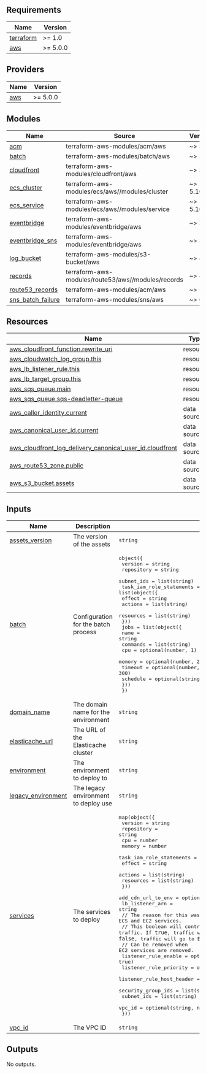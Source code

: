 <!-- BEGIN_TF_DOCS -->
## Requirements

| Name | Version |
|------|---------|
| <a name="requirement_terraform"></a> [terraform](#requirement\_terraform) | >= 1.0 |
| <a name="requirement_aws"></a> [aws](#requirement\_aws) | >= 5.0.0 |

## Providers

| Name | Version |
|------|---------|
| <a name="provider_aws"></a> [aws](#provider\_aws) | >= 5.0.0 |

## Modules

| Name | Source | Version |
|------|--------|---------|
| <a name="module_acm"></a> [acm](#module\_acm) | terraform-aws-modules/acm/aws | ~> 5.0 |
| <a name="module_batch"></a> [batch](#module\_batch) | terraform-aws-modules/batch/aws | ~> 2.0 |
| <a name="module_cloudfront"></a> [cloudfront](#module\_cloudfront) | terraform-aws-modules/cloudfront/aws | ~> 3.4 |
| <a name="module_ecs_cluster"></a> [ecs\_cluster](#module\_ecs\_cluster) | terraform-aws-modules/ecs/aws//modules/cluster | ~> 5.10 |
| <a name="module_ecs_service"></a> [ecs\_service](#module\_ecs\_service) | terraform-aws-modules/ecs/aws//modules/service | ~> 5.10 |
| <a name="module_eventbridge"></a> [eventbridge](#module\_eventbridge) | terraform-aws-modules/eventbridge/aws | ~> 3.7 |
| <a name="module_eventbridge_sns"></a> [eventbridge\_sns](#module\_eventbridge\_sns) | terraform-aws-modules/eventbridge/aws | ~> 3.7 |
| <a name="module_log_bucket"></a> [log\_bucket](#module\_log\_bucket) | terraform-aws-modules/s3-bucket/aws | ~> 4.0 |
| <a name="module_records"></a> [records](#module\_records) | terraform-aws-modules/route53/aws//modules/records | ~> 4.0 |
| <a name="module_route53_records"></a> [route53\_records](#module\_route53\_records) | terraform-aws-modules/acm/aws | ~> 5.0 |
| <a name="module_sns_batch_failure"></a> [sns\_batch\_failure](#module\_sns\_batch\_failure) | terraform-aws-modules/sns/aws | ~> 6.1 |

## Resources

| Name | Type |
|------|------|
| [aws_cloudfront_function.rewrite_uri](https://registry.terraform.io/providers/hashicorp/aws/latest/docs/resources/cloudfront_function) | resource |
| [aws_cloudwatch_log_group.this](https://registry.terraform.io/providers/hashicorp/aws/latest/docs/resources/cloudwatch_log_group) | resource |
| [aws_lb_listener_rule.this](https://registry.terraform.io/providers/hashicorp/aws/latest/docs/resources/lb_listener_rule) | resource |
| [aws_lb_target_group.this](https://registry.terraform.io/providers/hashicorp/aws/latest/docs/resources/lb_target_group) | resource |
| [aws_sqs_queue.main](https://registry.terraform.io/providers/hashicorp/aws/latest/docs/resources/sqs_queue) | resource |
| [aws_sqs_queue.sqs-deadletter-queue](https://registry.terraform.io/providers/hashicorp/aws/latest/docs/resources/sqs_queue) | resource |
| [aws_caller_identity.current](https://registry.terraform.io/providers/hashicorp/aws/latest/docs/data-sources/caller_identity) | data source |
| [aws_canonical_user_id.current](https://registry.terraform.io/providers/hashicorp/aws/latest/docs/data-sources/canonical_user_id) | data source |
| [aws_cloudfront_log_delivery_canonical_user_id.cloudfront](https://registry.terraform.io/providers/hashicorp/aws/latest/docs/data-sources/cloudfront_log_delivery_canonical_user_id) | data source |
| [aws_route53_zone.public](https://registry.terraform.io/providers/hashicorp/aws/latest/docs/data-sources/route53_zone) | data source |
| [aws_s3_bucket.assets](https://registry.terraform.io/providers/hashicorp/aws/latest/docs/data-sources/s3_bucket) | data source |

## Inputs

| Name | Description | Type | Default | Required |
|------|-------------|------|---------|:--------:|
| <a name="input_assets_version"></a> [assets\_version](#input\_assets\_version) | The version of the assets | `string` | n/a | yes |
| <a name="input_batch"></a> [batch](#input\_batch) | Configuration for the batch process | <pre>object({<br/>    version    = string<br/>    repository = string<br/>    subnet_ids = list(string)<br/>    task_iam_role_statements = list(object({<br/>      effect    = string<br/>      actions   = list(string)<br/>      resources = list(string)<br/>    }))<br/>    jobs = list(object({<br/>      name     = string<br/>      commands = list(string)<br/>      cpu      = optional(number, 1)<br/>      memory   = optional(number, 2048)<br/>      timeout  = optional(number, 300)<br/>      schedule = optional(string, "")<br/>    }))<br/>  })</pre> | n/a | yes |
| <a name="input_domain_name"></a> [domain\_name](#input\_domain\_name) | The domain name for the environment | `string` | n/a | yes |
| <a name="input_elasticache_url"></a> [elasticache\_url](#input\_elasticache\_url) | The URL of the Elasticache cluster | `string` | n/a | yes |
| <a name="input_environment"></a> [environment](#input\_environment) | The environment to deploy to | `string` | n/a | yes |
| <a name="input_legacy_environment"></a> [legacy\_environment](#input\_legacy\_environment) | The legacy environment to deploy use | `string` | n/a | yes |
| <a name="input_services"></a> [services](#input\_services) | The services to deploy | <pre>map(object({<br/>    version    = string<br/>    repository = string<br/>    cpu        = number<br/>    memory     = number<br/>    task_iam_role_statements = list(object({<br/>      effect    = string<br/>      actions   = list(string)<br/>      resources = list(string)<br/>    }))<br/>    add_cdn_url_to_env = optional(bool, false)<br/>    lb_listener_arn    = string<br/>    // The reason for this was to enable the parallel running of ECS and EC2 services.<br/>    // This boolean will control the flow of traffic. If `true`, traffic will go to ECS. If `false`, traffic will go to EC2.<br/>    // Can be removed when EC2 services are removed.<br/>    listener_rule_enable      = optional(bool, true)<br/>    listener_rule_priority    = optional(number, 10)<br/>    listener_rule_host_header = optional(string, "*")<br/>    security_group_ids        = list(string)<br/>    subnet_ids                = list(string)<br/>    vpc_id                    = optional(string, null)<br/>  }))</pre> | `{}` | no |
| <a name="input_vpc_id"></a> [vpc\_id](#input\_vpc\_id) | The VPC ID | `string` | n/a | yes |

## Outputs

No outputs.
<!-- END_TF_DOCS -->
